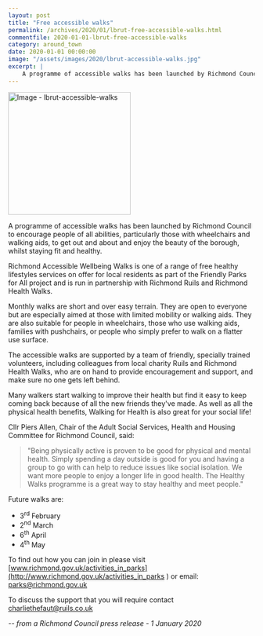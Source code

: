 ```yaml
---
layout: post
title: "Free accessible walks"
permalink: /archives/2020/01/lbrut-free-accessible-walks.html
commentfile: 2020-01-01-lbrut-free-accessible-walks
category: around_town
date: 2020-01-01 00:00:00
image: "/assets/images/2020/lbrut-accessible-walks.jpg"
excerpt: |
    A programme of accessible walks has been launched by Richmond Council to encourage people of all abilities, particularly those with wheelchairs and walking aids, to get out and about and enjoy the beauty of the borough, whilst staying fit and healthy.
---
```

<a href="/assets/images/2020/lbrut-accessible-walks.jpg" title="Click for a larger image"><img src="/assets/images/2020/lbrut-accessible-walks-thumb.jpg" width="250" alt="Image - lbrut-accessible-walks"  class="photo right"/></a>

A programme of accessible walks has been launched by Richmond Council to encourage people of all abilities, particularly those with wheelchairs and walking aids, to get out and about and enjoy the beauty of the borough, whilst staying fit and healthy.

Richmond Accessible Wellbeing Walks is one of a range of free healthy lifestyles services on offer for local residents as part of the Friendly Parks for All project and is run in partnership with Richmond Ruils and Richmond Health Walks.

Monthly walks are short and over easy terrain. They are open to everyone but are especially aimed at those with limited mobility or walking aids. They are also suitable for people in wheelchairs, those who use walking aids, families with pushchairs, or people who simply prefer to walk on a flatter use surface.

The accessible walks are supported by a team of friendly, specially trained volunteers, including colleagues from local charity Ruils and Richmond Health Walks, who are on hand to provide encouragement and support, and make sure no one gets left behind.

Many walkers start walking to improve their health but find it easy to keep coming back because of all the new friends they've made. As well as all the physical health benefits, Walking for Health is also great for your social life!

Cllr Piers Allen, Chair of the Adult Social Services, Health and Housing Committee for Richmond Council, said:

> "Being physically active is proven to be good for physical and mental health. Simply spending a day outside is good for you and having a group to go with can help to reduce issues like social isolation. We want more people to enjoy a longer life in good health. The Healthy Walks programme is a great way to stay healthy and meet people."

Future walks are:

- 3<sup>rd</sup> February
- 2<sup>nd</sup> March
- 6<sup>th</sup> April
- 4<sup>th</sup> May

To find out how you can join in please visit [www.richmond.gov.uk/activities_in_parks](http://www.richmond.gov.uk/activities_in_parks ) or email:  [parks@richmond.gov.uk](mailto:parks@richmond.gov.uk)

To discuss the support that you will require contact  [charliethefaut@ruils.co.uk](mailto:charliethefaut@ruils.co.uk)

<cite>-- from a Richmond Council press release - 1 January 2020</cite>
